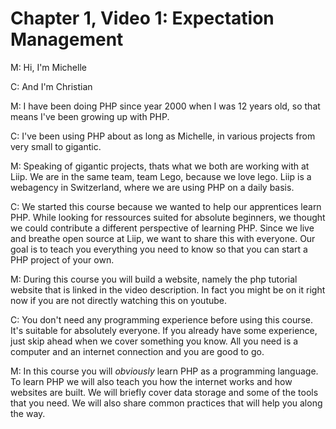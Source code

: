 # Chapter 1, Video 1: Expectation Management

M: Hi, I'm Michelle

C: And I'm Christian

M: I have been doing PHP since year 2000 when I was 12 years old, so that means I've been growing up with PHP.

C: I've been using PHP about as long as Michelle, in various projects from very small to gigantic.

M: Speaking of gigantic projects, thats what we both are working with at Liip. We are in the same team, team Lego, because we love lego. Liip is a webagency in Switzerland, where we are using PHP on a daily basis.

C: We started this course because we wanted to help our apprentices learn PHP. While looking for ressources suited for absolute beginners, we thought we could contribute a different perspective of learning PHP. Since we live and breathe open source at Liip, we want to share this with everyone. Our goal is to teach you everything you need to know so that you can start a PHP project of your own.

M: During this course you will build a website, namely the php tutorial website that is linked in the video description. In fact you might be on it right now if you are not directly watching this on youtube.

C: You don't need any programming experience before using this course. It's suitable for absolutely everyone. If you already have some experience, just skip ahead when we cover something you know. All you need is a computer and an internet connection and you are good to go.

M: In this course you will *obviously* learn PHP as a programming language. To learn PHP we will also teach you how the internet works and how websites are built. We will briefly cover data storage and some of the tools that you need. We will also share common practices that will help you along the way.
<!--stackedit_data:
eyJoaXN0b3J5IjpbLTEyNjk0OTUwMDQsLTQ2NjcxOTM0N119
-->